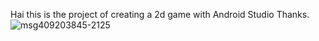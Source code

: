 Hai this is the project of creating a 2d game with Android Studio 
Thanks. 
![msg409203845-2125](https://github.com/Nathamuni/2D-Game/assets/87070459/fee58d34-5601-4c64-86da-3bf19b503785)
